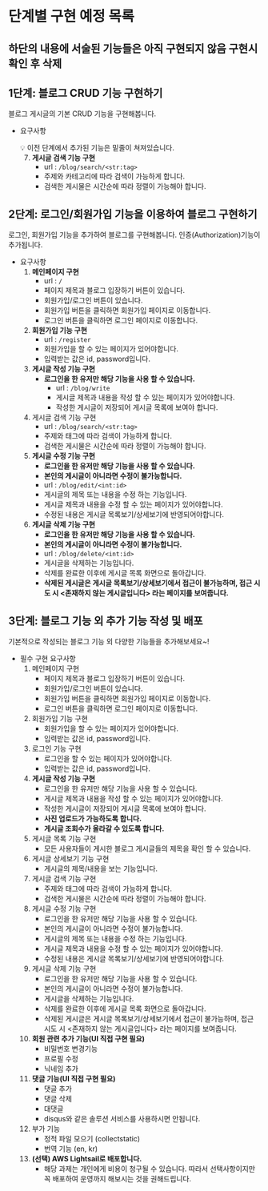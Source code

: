 # 단계별 구현 예정 목록
## 하단의 내용에 서술된 기능들은 아직 구현되지 않음 구현시 확인 후 삭제
## 1단계: 블로그 CRUD 기능 구현하기

블로그 게시글의 기본 CRUD 기능을 구현해봅니다.

- 요구사항
    
    <aside>
    💡 이전 단계에서 추가된 기능은 밑줄이 쳐져있습니다.
    
    </aside>
    
    7. **게시글 검색 기능 구현**
        - url : `/blog/search/<str:tag>`
        - 주제와 카테고리에 따라 검색이 가능하게 합니다.
        - 검색한 게시물은 시간순에 따라 정렬이 가능해야 합니다.

## 2단계: 로그인/회원가입 기능을 이용하여 블로그 구현하기

로그인, 회원가입 기능을 추가하여 블로그를 구현해봅니다. 인증(Authorization)기능이 추가됩니다.

- 요구사항
    1. **메인페이지 구현**
        - url : `/`
        - 페이지 제목과 블로그 입장하기 버튼이 있습니다.
        - 회원가입/로그인 버튼이 있습니다.
        - 회원가입 버튼을 클릭하면 회원가입 페이지로 이동합니다.
        - 로그인 버튼을 클릭하면 로그인 페이지로 이동합니다.
    2. **회원가입 기능 구현**
        - url : `/register`
        - 회원가입을 할 수 있는 페이지가 있어야합니다.
        - 입력받는 값은 id, password입니다.
    4. **게시글 작성 기능 구현**
        - **로그인을 한 유저만 해당 기능을 사용 할 수 있습니다.**
            - url : `/blog/write`
            - 게시글 제목과 내용을 작성 할 수 있는 페이지가 있어야합니다.
            - 작성한 게시글이 저장되어 게시글 목록에 보여야 합니다.
    7. 게시글 검색 기능 구현
        - url : `/blog/search/<str:tag>`
        - 주제와 태그에 따라 검색이 가능하게 합니다.
        - 검색한 게시물은 시간순에 따라 정렬이 가능해야 합니다.
    8. **게시글 수정 기능 구현**
        - **로그인을 한 유저만 해당 기능을 사용 할 수 있습니다.**
        - **본인의 게시글이 아니라면 수정이 불가능합니다.**
        - url : `/blog/edit/<int:id>`
        - 게시글의 제목 또는 내용을 수정 하는 기능입니다.
        - 게시글 제목과 내용을 수정 할 수 있는 페이지가 있어야합니다.
        - 수정된 내용은 게시글 목록보기/상세보기에 반영되어야합니다.
    9. **게시글 삭제 기능 구현**
        - **로그인을 한 유저만 해당 기능을 사용 할 수 있습니다.**
        - **본인의 게시글이 아니라면 수정이 불가능합니다.**
        - url : `/blog/delete/<int:id>`
        - 게시글을 삭제하는 기능입니다.
        - 삭제를 완료한 이후에 게시글 목록 화면으로 돌아갑니다.
        - **삭제된 게시글은 게시글 목록보기/상세보기에서 접근이 불가능하며,
        접근 시도 시 <존재하지 않는 게시글입니다> 라는 페이지를 보여줍니다.**

## 3단계: 블로그 기능 외 추가 기능 작성 및 배포

기본적으로 작성되는 블로그 기능 외 다양한 기능들을 추가해보세요~!


- 필수 구현 요구사항
    1. 메인페이지 구현
        - 페이지 제목과 블로그 입장하기 버튼이 있습니다.
        - 회원가입/로그인 버튼이 있습니다.
        - 회원가입 버튼을 클릭하면 회원가입 페이지로 이동합니다.
        - 로그인 버튼을 클릭하면 로그인 페이지로 이동합니다.
    2. 회원가입 기능 구현
        - 회원가입을 할 수 있는 페이지가 있어야합니다.
        - 입력받는 값은 id, password입니다.
    3. 로그인 기능 구현
        - 로그인을 할 수 있는 페이지가 있어야합니다.
        - 입력받는 값은 id, password입니다.
    4. **게시글 작성 기능 구현**
        - 로그인을 한 유저만 해당 기능을 사용 할 수 있습니다.
        - 게시글 제목과 내용을 작성 할 수 있는 페이지가 있어야합니다.
        - 작성한 게시글이 저장되어 게시글 목록에 보여야 합니다.
        - **사진 업로드가 가능하도록 합니다.**
        - **게시글 조회수가 올라갈 수 있도록 합니다.**
    5. 게시글 목록 기능 구현
        - 모든 사용자들이 게시한 블로그 게시글들의 제목을 확인 할 수 있습니다.
    6. 게시글 상세보기 기능 구현
        - 게시글의 제목/내용을 보는 기능입니다.
    7. 게시글 검색 기능 구현
        - 주제와 태그에 따라 검색이 가능하게 합니다.
        - 검색한 게시물은 시간순에 따라 정렬이 가능해야 합니다.
    8. 게시글 수정 기능 구현
        - 로그인을 한 유저만 해당 기능을 사용 할 수 있습니다.
        - 본인의 게시글이 아니라면 수정이 불가능합니다.
        - 게시글의 제목 또는 내용을 수정 하는 기능입니다.
        - 게시글 제목과 내용을 수정 할 수 있는 페이지가 있어야합니다.
        - 수정된 내용은 게시글 목록보기/상세보기에 반영되어야합니다.
    9. 게시글 삭제 기능 구현
        - 로그인을 한 유저만 해당 기능을 사용 할 수 있습니다.
        - 본인의 게시글이 아니라면 수정이 불가능합니다.
        - 게시글을 삭제하는 기능입니다.
        - 삭제를 완료한 이후에 게시글 목록 화면으로 돌아갑니다.
        - 삭제된 게시글은 게시글 목록보기/상세보기에서 접근이 불가능하며,
        접근 시도 시 <존재하지 않는 게시글입니다> 라는 페이지를 보여줍니다.
    10. **회원 관련 추가 기능(UI 직접 구현 필요)**
        - 비밀번호 변경기능
        - 프로필 수정
        - 닉네임 추가
    11. **댓글 기능(UI 직접 구현 필요)**
        - 댓글 추가
        - 댓글 삭제
        - 대댓글
        - disqus와 같은 솔루션 서비스를 사용하시면 안됩니다.
    12. 부가 기능
        - 정적 파일 모으기 (collectstatic)
        - 번역 기능 (en, kr)
    13. **(선택) AWS Lightsail로 배포합니다.**
        - 해당 과제는 개인에게 비용이 청구될 수 있습니다. 따라서 선택사항이지만 꼭 배포하여 운영까지 해보시는 것을 권해드립니다.